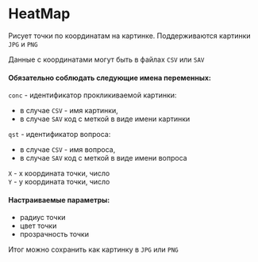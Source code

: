 # HeatMap
Рисует точки по координатам на картинке.
Поддерживаются картинки `JPG` и `PNG`

Данные с координатами могут быть в файлах `CSV` или `SAV`

#### Обязательно соблюдать следующие имена переменных:
`conc` - идентификатор прокликиваемой картинки:<br>
- в случае `CSV` - имя картинки, <br>
- в случае `SAV` код с меткой в виде имени картинки<br>

`qst` - идентификатор вопроса:<br>
- в случае `CSV` - имя вопроса, <br>
- в случае `SAV` код с меткой в виде имени вопроса<br>

`X` - x координата точки, число<br>
`Y` - y координата точки, число<br>

#### Настраиваемые параметры:
- радиус точки
- цвет точки
- прозрачность точки 

Итог можно сохранить как картинку в `JPG` или `PNG`